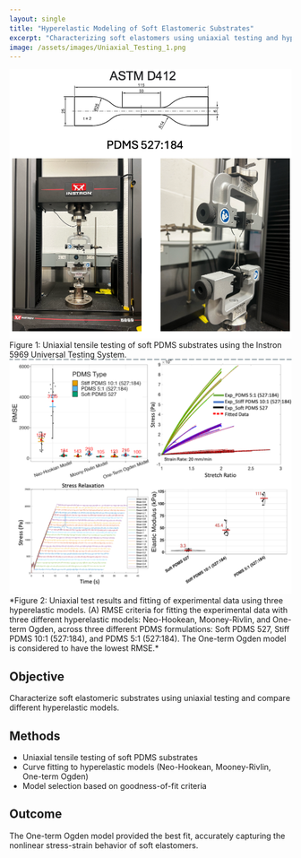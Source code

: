 ```yaml
---
layout: single
title: "Hyperelastic Modeling of Soft Elastomeric Substrates"
excerpt: "Characterizing soft elastomers using uniaxial testing and hyperelastic models."
image: /assets/images/Uniaxial_Testing_1.png
---
```




<img src="/assets/images/Uniaxial_Testing_1.png" alt="Uniaxial Testing of Soft Elastomer 2" width="600"/>
Figure 1: Uniaxial tensile testing of soft PDMS substrates using the Instron 5969 Universal Testing System.



<img src="/assets/images/Uniaxial_Testing_2.png" alt="Uniaxial Testing of Soft Elastomer 2" width="600"/>
*Figure 2: Uniaxial test results and fitting of experimental data using three hyperelastic models. (A) RMSE criteria for fitting the experimental data with three different hyperelastic models: Neo-Hookean, Mooney-Rivlin, and One-term Ogden, across three different PDMS formulations: Soft PDMS 527, Stiff PDMS 10:1 (527:184), and PDMS 5:1 (527:184). The One-term Ogden model is considered to have the lowest RMSE.*

## Objective
Characterize soft elastomeric substrates using uniaxial testing and compare different hyperelastic models.

## Methods
- Uniaxial tensile testing of soft PDMS substrates  
- Curve fitting to hyperelastic models (Neo-Hookean, Mooney-Rivlin, One-term Ogden)  
- Model selection based on goodness-of-fit criteria  

## Outcome
The One-term Ogden model provided the best fit, accurately capturing the nonlinear stress-strain behavior of soft elastomers.



